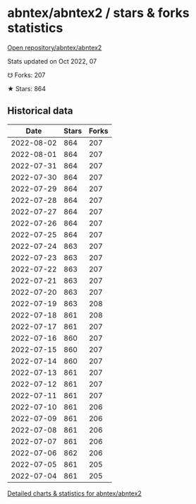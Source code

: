 # abntex/abntex2 / stars & forks statistics

[Open repository/abntex/abntex2](https://github.com/abntex/abntex2)

Stats updated on Oct 2022, 07

☋ Forks: 207

★ Stars: 864

## Historical data
| Date | Stars | Forks |
|------|-------|-------|
| 2022-08-02 | 864 | 207 | 
| 2022-08-01 | 864 | 207 | 
| 2022-07-31 | 864 | 207 | 
| 2022-07-30 | 864 | 207 | 
| 2022-07-29 | 864 | 207 | 
| 2022-07-28 | 864 | 207 | 
| 2022-07-27 | 864 | 207 | 
| 2022-07-26 | 864 | 207 | 
| 2022-07-25 | 864 | 207 | 
| 2022-07-24 | 863 | 207 | 
| 2022-07-23 | 863 | 207 | 
| 2022-07-22 | 863 | 207 | 
| 2022-07-21 | 863 | 207 | 
| 2022-07-20 | 863 | 207 | 
| 2022-07-19 | 863 | 208 | 
| 2022-07-18 | 861 | 208 | 
| 2022-07-17 | 861 | 207 | 
| 2022-07-16 | 860 | 207 | 
| 2022-07-15 | 860 | 207 | 
| 2022-07-14 | 860 | 207 | 
| 2022-07-13 | 861 | 207 | 
| 2022-07-12 | 861 | 207 | 
| 2022-07-11 | 861 | 207 | 
| 2022-07-10 | 861 | 206 | 
| 2022-07-09 | 861 | 206 | 
| 2022-07-08 | 861 | 206 | 
| 2022-07-07 | 861 | 206 | 
| 2022-07-06 | 862 | 206 | 
| 2022-07-05 | 861 | 205 | 
| 2022-07-04 | 861 | 205 | 


[Detailed charts & statistics for abntex/abntex2](https://reviewgithub.com/rep/abntex/abntex2)
